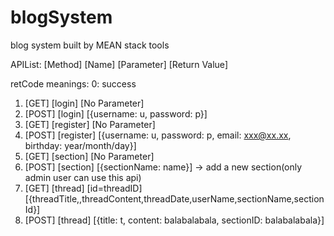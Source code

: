 # blogSystem
blog system built by MEAN stack tools

APIList:
[Method] [Name] [Parameter] [Return Value]

retCode meanings:
0: success

1. [GET] [login] [No Parameter]
2. [POST] [login] [{username: u, password: p}]
3. [GET] [register] [No Parameter]
4. [POST] [register] [{username: u, password: p, email: xxx@xx.xx, birthday: year/month/day}]
5. [GET] [section] [No Parameter]
6. [POST] [section] [{sectionName: name}] -> add a new section(only admin user can use this api)
7. [GET] [thread] [id=threadID] [{threadTitle,,threadContent,threadDate,userName,sectionName,sectionId}]
8. [POST] [thread] [{title: t, content: balabalabala, sectionID: balabalabala}]